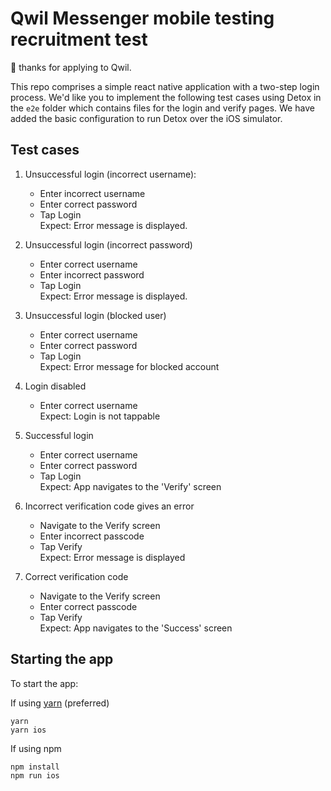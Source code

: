 # Qwil Messenger mobile testing recruitment test

👋 thanks for applying to Qwil.

This repo comprises a simple react native application with a two-step login process. We'd like you to implement the following test cases using Detox in the `e2e` folder which contains files for the login and verify pages. We have added the basic configuration to run Detox over the iOS simulator.

## Test cases

1. Unsuccessful login (incorrect username):

   - Enter incorrect username
   - Enter correct password
   - Tap Login  
     Expect: Error message is displayed.

2. Unsuccessful login (incorrect password)

   - Enter correct username
   - Enter incorrect password
   - Tap Login  
     Expect: Error message is displayed.

3. Unsuccessful login (blocked user)

   - Enter correct username
   - Enter correct password
   - Tap Login  
     Expect: Error message for blocked account

4. Login disabled

   - Enter correct username  
     Expect: Login is not tappable

5. Successful login

   - Enter correct username
   - Enter correct password
   - Tap Login  
     Expect: App navigates to the 'Verify' screen

6. Incorrect verification code gives an error

   - Navigate to the Verify screen
   - Enter incorrect passcode
   - Tap Verify  
     Expect: Error message is displayed

7. Correct verification code
   - Navigate to the Verify screen
   - Enter correct passcode
   - Tap Verify  
     Expect: App navigates to the 'Success' screen

## Starting the app

To start the app:

If using [yarn](https://yarnpkg.com/) (preferred)

```
yarn
yarn ios
```

If using npm

```
npm install
npm run ios
```
